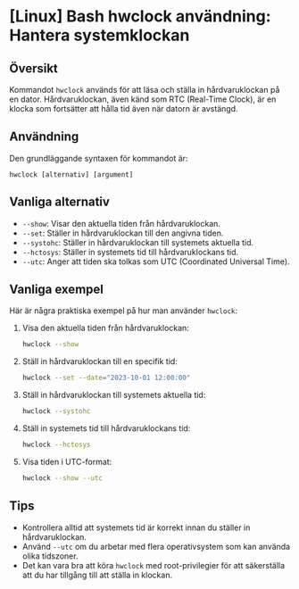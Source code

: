 # [Linux] Bash hwclock användning: Hantera systemklockan

## Översikt
Kommandot `hwclock` används för att läsa och ställa in hårdvaruklockan på en dator. Hårdvaruklockan, även känd som RTC (Real-Time Clock), är en klocka som fortsätter att hålla tid även när datorn är avstängd.

## Användning
Den grundläggande syntaxen för kommandot är:

```
hwclock [alternativ] [argument]
```

## Vanliga alternativ
- `--show`: Visar den aktuella tiden från hårdvaruklockan.
- `--set`: Ställer in hårdvaruklockan till den angivna tiden.
- `--systohc`: Ställer in hårdvaruklockan till systemets aktuella tid.
- `--hctosys`: Ställer in systemets tid till hårdvaruklockans tid.
- `--utc`: Anger att tiden ska tolkas som UTC (Coordinated Universal Time).

## Vanliga exempel
Här är några praktiska exempel på hur man använder `hwclock`:

1. Visa den aktuella tiden från hårdvaruklockan:
   ```bash
   hwclock --show
   ```

2. Ställ in hårdvaruklockan till en specifik tid:
   ```bash
   hwclock --set --date="2023-10-01 12:00:00"
   ```

3. Ställ in hårdvaruklockan till systemets aktuella tid:
   ```bash
   hwclock --systohc
   ```

4. Ställ in systemets tid till hårdvaruklockans tid:
   ```bash
   hwclock --hctosys
   ```

5. Visa tiden i UTC-format:
   ```bash
   hwclock --show --utc
   ```

## Tips
- Kontrollera alltid att systemets tid är korrekt innan du ställer in hårdvaruklockan.
- Använd `--utc` om du arbetar med flera operativsystem som kan använda olika tidszoner.
- Det kan vara bra att köra `hwclock` med root-privilegier för att säkerställa att du har tillgång till att ställa in klockan.